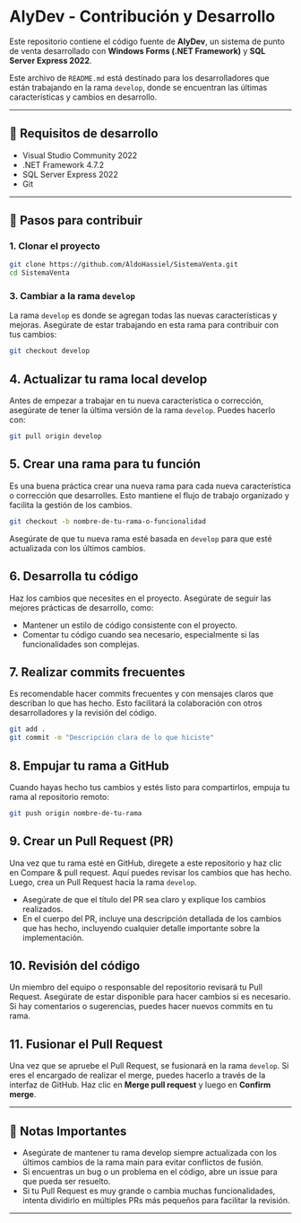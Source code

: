 # AlyDev - Contribución y Desarrollo

Este repositorio contiene el código fuente de **AlyDev**, un sistema de punto de venta desarrollado con **Windows Forms (.NET Framework)** y **SQL Server Express 2022**.

Este archivo de `README.md` está destinado para los desarrolladores que están trabajando en la rama `develop`, donde se encuentran las últimas características y cambios en desarrollo.

---
## 📌 Requisitos de desarrollo

- Visual Studio Community 2022
- .NET Framework 4.7.2
- SQL Server Express 2022
- Git

---

## 🚀 Pasos para contribuir

### 1. Clonar el proyecto

```bash
git clone https://github.com/AldoHassiel/SistemaVenta.git
cd SistemaVenta
```

### 3. Cambiar a la rama `develop`
La rama `develop` es donde se agregan todas las nuevas características y mejoras. Asegúrate de estar trabajando en esta rama para contribuir con tus cambios:
```bash
git checkout develop
```

## 4. Actualizar tu rama local develop
Antes de empezar a trabajar en tu nueva característica o corrección, asegúrate de tener la última versión de la rama `develop`. Puedes hacerlo con:
```bash
git pull origin develop
```

## 5. Crear una rama para tu función
Es una buena práctica crear una nueva rama para cada nueva característica o corrección que desarrolles. Esto mantiene el flujo de trabajo organizado y facilita la gestión de los cambios.
```bash
git checkout -b nombre-de-tu-rama-o-funcionalidad
```
Asegúrate de que tu nueva rama esté basada en `develop` para que esté actualizada con los últimos cambios.

## 6. Desarrolla tu código
Haz los cambios que necesites en el proyecto. Asegúrate de seguir las mejores prácticas de desarrollo, como:
- Mantener un estilo de código consistente con el proyecto.
- Comentar tu código cuando sea necesario, especialmente si las funcionalidades son complejas.

## 7. Realizar commits frecuentes
Es recomendable hacer commits frecuentes y con mensajes claros que describan lo que has hecho. Esto facilitará la colaboración con otros desarrolladores y la revisión del código.
```bash
git add .
git commit -m "Descripción clara de lo que hiciste"
```

## 8. Empujar tu rama a GitHub
Cuando hayas hecho tus cambios y estés listo para compartirlos, empuja tu rama al repositorio remoto:
```bash
git push origin nombre-de-tu-rama
```

## 9. Crear un Pull Request (PR)
Una vez que tu rama esté en GitHub, diregete a este repositorio y haz clic en Compare & pull request. Aquí puedes revisar los cambios que has hecho. Luego, crea un Pull Request hacia la rama `develop`.
- Asegúrate de que el título del PR sea claro y explique los cambios realizados.
- En el cuerpo del PR, incluye una descripción detallada de los cambios que has hecho, incluyendo cualquier detalle importante sobre la implementación.

## 10. Revisión del código
Un miembro del equipo o responsable del repositorio revisará tu Pull Request. Asegúrate de estar disponible para hacer cambios si es necesario. Si hay comentarios o sugerencias, puedes hacer nuevos commits en tu rama.

## 11. Fusionar el Pull Request
Una vez que se apruebe el Pull Request, se fusionará en la rama `develop`. Si eres el encargado de realizar el merge, puedes hacerlo a través de la interfaz de GitHub. Haz clic en **Merge pull request** y luego en **Confirm merge**.

---
## 📝 Notas Importantes
- Asegúrate de mantener tu rama develop siempre actualizada con los últimos cambios de la rama main para evitar conflictos de fusión.
- Si encuentras un bug o un problema en el código, abre un issue para que pueda ser resuelto.
- Si tu Pull Request es muy grande o cambia muchas funcionalidades, intenta dividirlo en múltiples PRs más pequeños para facilitar la revisión.
---

